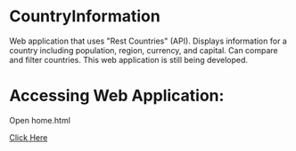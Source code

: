 # CountryInformation
Web application that uses "Rest Countries" (API). Displays information for a country including population, region, currency, and capital. Can compare and filter countries. This web application is still being developed.

# Accessing Web Application:
Open home.html

[Click Here](http://web.engr.oregonstate.edu/~rameshv/CountryInformation/CountryInformation/html/home.html)
